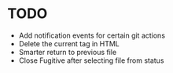 # TODO

- Add notification events for certain git actions
- Delete the current tag in HTML
- Smarter return to previous file
- Close Fugitive after selecting file from status
